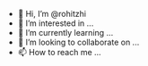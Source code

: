 - 👋 Hi, I’m @rohitzhi
- 👀 I’m interested in ...
- 🌱 I’m currently learning ...
- 💞️ I’m looking to collaborate on ...
- 📫 How to reach me ...

<!---
rohitzhi/rohitzhi is a ✨ special ✨ repository because its `README.md` (this file) appears on your GitHub profile.
You can click the Preview link to take a look at your changes.
--->
